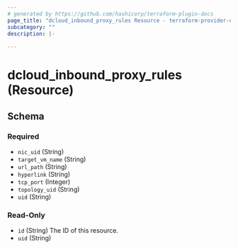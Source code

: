 ```yaml
---
# generated by https://github.com/hashicorp/terraform-plugin-docs
page_title: "dcloud_inbound_proxy_rules Resource - terraform-provider-dcloud"
subcategory: ""
description: |-
  
---
```


# dcloud_inbound_proxy_rules (Resource)


<!-- schema generated by tfplugindocs -->
## Schema

### Required

- `nic_uid` (String)
- `target_vm_name` (String)
- `url_path` (String)
- `hyperlink` (String)
- `tcp_port` (Integer)
- `topology_uid` (String)
- `uid` (String)


### Read-Only

- `id` (String) The ID of this resource.
- `uid` (String)



